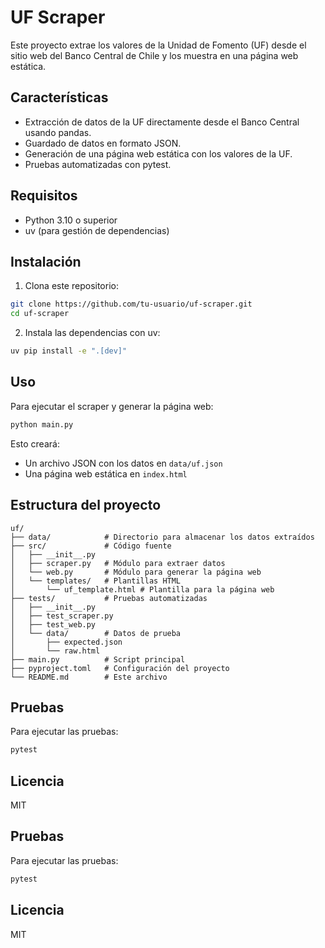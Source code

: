 # UF Scraper

Este proyecto extrae los valores de la Unidad de Fomento (UF) desde el sitio web del Banco Central de Chile y los muestra en una página web estática.

## Características

- Extracción de datos de la UF directamente desde el Banco Central usando pandas.
- Guardado de datos en formato JSON.
- Generación de una página web estática con los valores de la UF.
- Pruebas automatizadas con pytest.

## Requisitos

- Python 3.10 o superior
- uv (para gestión de dependencias)

## Instalación

1. Clona este repositorio:
```bash
git clone https://github.com/tu-usuario/uf-scraper.git
cd uf-scraper
```

2. Instala las dependencias con uv:
```bash
uv pip install -e ".[dev]"
```

## Uso

Para ejecutar el scraper y generar la página web:

```bash
python main.py
```

Esto creará:
- Un archivo JSON con los datos en `data/uf.json`
- Una página web estática en `index.html`

## Estructura del proyecto

```
uf/
├── data/            # Directorio para almacenar los datos extraídos
├── src/             # Código fuente
│   ├── __init__.py
│   ├── scraper.py   # Módulo para extraer datos
│   └── web.py       # Módulo para generar la página web
│   └── templates/   # Plantillas HTML
│       └── uf_template.html # Plantilla para la página web
├── tests/           # Pruebas automatizadas
│   ├── __init__.py
│   ├── test_scraper.py
│   ├── test_web.py
│   └── data/        # Datos de prueba
│       ├── expected.json
│       └── raw.html
├── main.py          # Script principal
├── pyproject.toml   # Configuración del proyecto
└── README.md        # Este archivo
```

## Pruebas

Para ejecutar las pruebas:

```bash
pytest
```

## Licencia

MIT

## Pruebas

Para ejecutar las pruebas:

```bash
pytest
```

## Licencia

MIT

